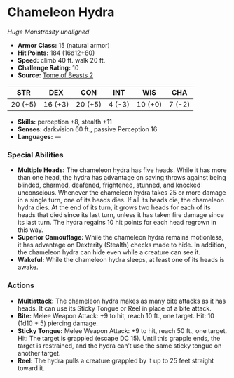 # Chameleon Hydra

*Huge* *Monstrosity* *unaligned*

- **Armor Class:** 15 (natural armor)
- **Hit Points:** 184 (16d12+80)
- **Speed:** climb 40 ft. walk 20 ft.
- **Challenge Rating:** 10
- **Source:** [Tome of Beasts 2](https://koboldpress.com/kpstore/product/tome-of-beasts-2-for-5th-edition/)

| STR | DEX | CON | INT | WIS | CHA |
| --- | --- | --- | --- | --- | --- |
| 20 (+5) | 16 (+3) | 20 (+5) | 4 (-3) | 10 (+0) | 7 (-2) |

- **Skills:** perception +8, stealth +11
- **Senses:** darkvision 60 ft., passive Perception 16
- **Languages:** —
### Special Abilities
- **Multiple Heads:** The chameleon hydra has five heads. While it has more than one head, the hydra has advantage on saving throws against being blinded, charmed, deafened, frightened, stunned, and knocked unconscious. Whenever the chameleon hydra takes 25 or more damage in a single turn, one of its heads dies. If all its heads die, the chameleon hydra dies. At the end of its turn, it grows two heads for each of its heads that died since its last turn, unless it has taken fire damage since its last turn. The hydra regains 10 hit points for each head regrown in this way.
- **Superior Camouflage:** While the chameleon hydra remains motionless, it has advantage on Dexterity (Stealth) checks made to hide. In addition, the chameleon hydra can hide even while a creature can see it.
- **Wakeful:** While the chameleon hydra sleeps, at least one of its heads is awake.
### Actions
- **Multiattack:** The chameleon hydra makes as many bite attacks as it has heads. It can use its Sticky Tongue or Reel in place of a bite attack.
- **Bite:** Melee Weapon Attack: +9 to hit, reach 10 ft., one target. Hit: 10 (1d10 + 5) piercing damage.
- **Sticky Tongue:** Melee Weapon Attack: +9 to hit, reach 50 ft., one target. Hit: The target is grappled (escape DC 15). Until this grapple ends, the target is restrained, and the hydra can’t use the same sticky tongue on another target.
- **Reel:** The hydra pulls a creature grappled by it up to 25 feet straight toward it.
